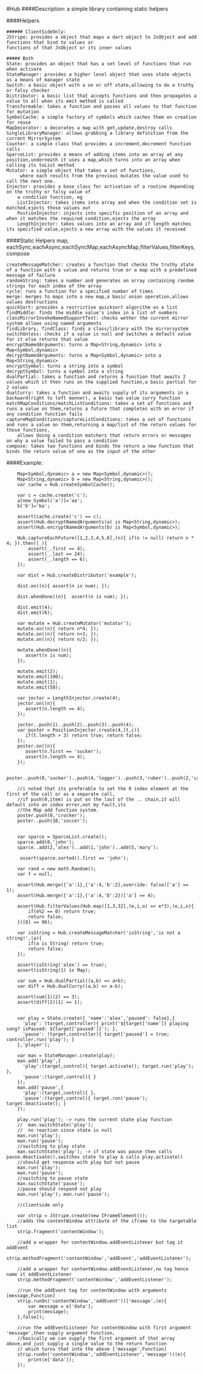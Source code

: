 #Hub
####Description:
	a simple library containing static helpers

####Helpers
	
	###### ClientSideOnly:
	JStripe: provides a object that maps a dart object to JsObject and add functions that bind to values or
	functions of that JsObject or its inner values
	
	##### Both
	State: provides an object that has a set level of functions that run when activate
	StateManager: provides a higher level object that uses state objects as a means of manager state
	Switch: a basic object with a on or off state,allowing to do a truthy or falsy checker
	Distributor: a basic list that accepts functions and then propagates a value to all when its emit method is called
	Transformable: takes a function and passes all values to that function for mutation
	SymbolCache: a simple factory of symbols which caches them on creation for reuse
	MapDecorator: a decorates a map with get,update,destroy calls
	SingleLibraryManager: allows grabbing a library definition from the current MirrorSystem
	Counter: a simple class that provides a increment,decrement function calls
	SparceList: provides a means of adding items into an array at any position,underneath it uses a map,which turns into an array when calling its toList method
	Mutator: a simple object that takes a set of functions,
		 where each results from the previous mutates the value used to call the next one.
	Injector: provides a base class for activation of a routine depending on the truthy or falsy value of
		a condition function, eg 
		ListInjector: takes items into array and when the condition set is matched,ejects those values out
		PostionInjector: injects into specific position of an array and when it matches the required condition,ejects the array
		LengthInjector: takes values into an array and if length matches its specified value,ejects a new array with the values it received
		
####Static Helpers
	map, eachSync,eachAsync,eachSyncMap,eachAsyncMap,filterValues,filterKeys,compose
	
	createMessageMatcher: creates a function that checks the truthy state of a function with a value and returns true or a map with a predefined message of failure
	randomString: takes a number and generates an array containing random strings for each index of the array
	cycle: runs a function for a specified number of times
	merge: merges to maps into a new map,a basic union operation,allows values destructions 
	quickSort: provides a restrictive quicksort algorithm on a list
	findMiddle: finds the middle value's index in a list of numbers
	classMirrorInvokeNamedSupportTest: checks wether the current mirror system allows using named arguments
	findLibrary, findClass: finds a class/library with the mirrorsystem
	switchUnless: checks if a value is null and switches a default value for it else returns that value
	encryptNamedArguments: turns a Map<String,dynamic> into a Map<Symbol,dynamic>
	decryptNamedArguments: turns a Map<Symbol,dynamic> into a Map<String,dynamic>
	encryptSymbol: turns a string into a symbol
	decryptSymbol: turns a symbol into a string
	dualPartial: takes a function and returns a function that awaits 2 values which it then runs on the supplied function,a basic partial for 2 values
	dualCurry: takes a function and awaits supply of its arguments in a backward(right to left manner), a basic two value curry function
	matchMapConditions/matchListConditions: takes a set of functions and runs a value on them,returns a future that completes with an error if any condition function fails
	captureMapConditions/captureListConditions: takes a set of functions and runs a value on them,returning a map/list of the return values for those functions,
		allows doing a condition matchers that return errors or messages on why a value failed to pass a condition
	compose: takes two functions and binds the return a new function that binds the return value of one as the input of the other
	
####Example:
		
	
		Map<Symbol,dynamic> a = new Map<Symbol,dynamic>();
		Map<String,dynamic> b = new Map<String,dynamic>();
		var cache = Hub.createSymbolCache();
		
		var c = cache.create('c');
		a[new Symbol('a')]='aa';
		b['b']='ba';
			
		assert(cache.create('c') == c);
		assert(Hub.decryptNamedArguments(a) is Map<String,dynamic>);
		assert(Hub.encryptNamedArguments(b) is Map<Symbol,dynamic>);
		
		Hub.captureEachFuture([1,2,3,4,5,6],(n){ if(n != null) return n * 4; }).then((_){
			assert(_.first == 4);
			assert(_.last == 24);
			assert(_.length == 6);
		});
		
		var dist = Hub.createDistributor('example');
	  
		dist.on((n){ assert(n is num); });
	  
		dist.whenDone((n){  assert(n is num); }); 
		
		dist.emit(4);
		dist.emit(6);
		
		var mutate = Hub.createMutator('mutator');
		mutate.on((n){ return n*4; });
		mutate.on((n){ return n+2; });
		mutate.on((n){ return n/2; });
	  
		mutate.whenDone((n){
		   assert(n is num);
		});
		 
		mutate.emit(2);
		mutate.emit(100);
		mutate.emit(1);
		mutate.emit(50);
		 
		var jector = LengthInjector.create(4);
		jector.on((n){
		   assert(n.length == 4);
		});
		  
		jector..push(1)..push(2)..push(3)..push(4);
		var poster = PositionInjector.create(4,(t,c){
		   if(t.length > 3) return true; return false; 
		});
		poster.on((n){
		   assert(n.first == 'sucker');
		   assert(n.length == 4);
		});
		 
		poster..push(0,'sucker')..push(4,'logger')..push(3,'ruber')..push(2,'caller');
		 
		//i noted that its preferable to set the 0 index element at the first of the call or as a separate call,
		//if push(0,item) is put on the last of the .. chain,it will default into an index error,not my fault,its
		//the Map add function system.
		poster.push(0,'crocker');
		poster..push(10,'soccer');
		 
		
		var sparce = SparceList.create();
		sparce.add(0,'john');
		sparce..add(2,'alex')..add(1,'john')..add(5,'mary');
		
		 assert(sparce.sorted().first == 'john');
		 
		var rand = new math.Random();
		var f = null;
		 
		assert(Hub.merge({'a':1},{'a':4,'b':2},override: false)['a'] == 1);
		assert(Hub.merge({'a':1},{'a':4,'b':2})['a'] == 4);

		assert(Hub.filterValues(Hub.map([1,3,32],(e,i,o) => e*3),(e,i,o){ 
		    if(e%2 == 0) return true; 
		    return false; 
		})[0] == 96);

		var isString = Hub.createMessageMatcher('isString','is not a string!',(a){
		    if(a is String) return true;
		    return false;
		});
		  
		assert(isString('alex') == true);
		assert(isString(1) is Map);	
		
		var sum = Hub.dualPartial((a,b) => a+b);
		var diff = Hub.dualCurry((a,b) => a-b);
	  
		assert(sum(1)(2) == 3);
		assert(diff(2)(1) == 1);


		var play = State.create({ 'name':'alex','paused': false},{
		  'play': (target,controller){ print('${target['name']} playing song? isPaused: ${target['paused']}'); },
		  'pause': (target,controller){ target['paused'] = true; controller.run('play'); }
		},'player');
		
		var man = StateManager.create(play);
		man.add('play',{
		  'play':(target,control){ target.activate(); target.run('play'); },
		  'pause':(target,control){ }
		});
		man.add('pause',{
		  'play':(target,control){ },
		  'pause':(target,control){ target.run('pause'); target.deactivate(); }
		});
		
		play.run('play'); -> runs the current state play function
		//  man.switchState('play');
		//  no reaction since state is null
		man.run('play'); 
		man.run('pause');
		//switching to play state
		man.switchState('play'); -> if state was pause then calls pause.deactivate(),switches state to play & calls play.activate()
		//should get response with play but not pause
		man.run('play'); 
		man.run('pause');
		//switching to pause state
		man.switchState('pause');
		//pause should respond not play
		man.run('play'); man.run('pause');	
		
		//clientside only
		
		var strip = JStripe.create(new IFrameElement());
		//adds the contentWindow attribute of the iframe to the targetable list
		strip.fragment('contentWindow');
		
		//add a wrapper for contentWindow.addEventListener but tag it addEvent
		strip.methodFragment('contentWindow','addEvent','addEventListener');
		
		//add a wrapper for contentWindow.addEventListener,no tag hence name it addEventListener
		strip.methodFragment('contentWindow','addEventListener');
		
		//run the addEvent tag for contentWindow with arguments [message,Function]
		strip.runOn('contentWindow','addEvent')(['message',(e){
			var message = e['data'];
			print(message);
		},false]);
		
		//run the addEventListener for contentWindow with first argument 'message',then supply argument Function,
		//basically we can supply the first argument of that array above,and just supply a single value to the return function
		// which turns that into the above ['message',Function]
		strip.runOn('contentWindow','addEventListener','message')((e){
			print(e['data']);
		});
		

	